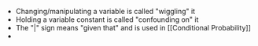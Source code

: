 - Changing/manipulating a variable is called "wiggling" it
- Holding a variable constant is called "confounding on" it
- The "|" sign means "given that" and is used in [[Conditional Probability]]
- 